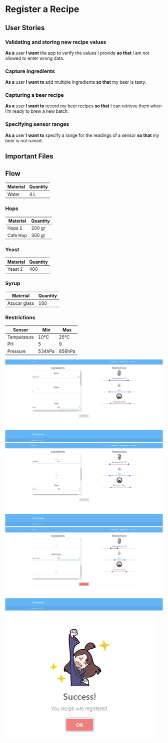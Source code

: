 # Register a Recipe
## User Stories 
### Validating and storing new recipe values
**As a** user **I want** the app to verify the values I provide **so that** I am not allowed to enter wrong data.

### Capture ingredients
**As a** user **I want to** add multiple ingredients **so that** my beer is tasty.

### Capturing a beer recipe
**As a** user **I want to** record my beer recipes **so that** I can retrieve them when I’m ready to brew a new batch.

### Specifying sensor ranges
**As a** user **I want to** specify a range for the readings of a sensor **so that** my beer is not ruined.

## Important Files 
## Flow
| Material     | Quantity   |
|--------------|------------|
| Water        | 4 L        |

### Hops   

| Material     | Quantity   |
|--------------|------------|     
| Hops 1       | 200 gr     |
| Cafe Hop     | 300 gr     |

### Yeast 

| Material     | Quantity   |
|--------------|------------|  
| Yeast 2      | 400        |

### Syrup

| Material     | Quantity   |
|--------------|------------|  
| Azucar glass | 100        |

### Restrictions

| Sensor       | Min        | Max    |
|--------------|------------|--------|  
| Temperature  | 10°C       | 25°C   |
| PH           | 5          | 9      |
| Pressure     | 534hPa     | 856hPa |

![Recipe1](https://raw.githubusercontent.com/KillerFarmer/BYBY/documentation/documentation/img/recipe1.png "Recipe")
![Recipe2](https://raw.githubusercontent.com/KillerFarmer/BYBY/documentation/documentation/img/recipe2.png "Recipe")
![Recipe3](https://raw.githubusercontent.com/KillerFarmer/BYBY/documentation/documentation/img/recipe3.png "Recipe")
![Success](https://raw.githubusercontent.com/KillerFarmer/BYBY/documentation/documentation/img/recipesuccess.png "Success")